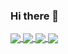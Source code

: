 ### Hi there 👋

<a href="https://github.com/ClassmateLin/gyy">
  <img align="center" src="https://github-readme-stats.vercel.app/api/pin/?username=ClassmateLin&repo=gyy" />
</a>

<a href="https://github.com/ClassmateLin/yorm">
  <img align="center" src="https://github-readme-stats.vercel.app/api/pin/?username=ClassmateLin&repo=yorm" />
</a>

<a href="https://github.com/ClassmateLin/CyShop">
  <img align="center" src="https://github-readme-stats.vercel.app/api/pin/?username=ClassmateLin&repo=CyShop" />
</a>
<a href="https://github.com/ClassmateLin/BaiduSeo">
  <img align="center" src="https://github-readme-stats.vercel.app/api/pin/?username=ClassmateLin&repo=BaiduSeo" />
</a>



